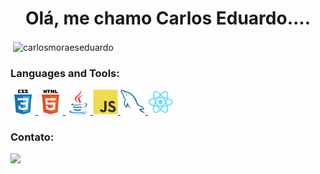 <h1 align="center">Olá, me chamo Carlos Eduardo....</h1>

<p>&nbsp;<img align="center" src="https://github-readme-stats.vercel.app/api?username=carlosmoraeseduardo&show_icons=true&locale=en" alt="carlosmoraeseduardo" /></p>
<p></p>


<h3 align="left">Languages and Tools:</h3>
<p align="left"> 
    <a href="https://www.w3schools.com/css/" target="_blank"> 
        <img src="https://raw.githubusercontent.com/devicons/devicon/master/icons/css3/css3-original-wordmark.svg" alt="css3" width="40" height="40"/> 
    </a> 
    <a href="https://www.w3.org/html/" target="_blank"> 
        <img src="https://raw.githubusercontent.com/devicons/devicon/master/icons/html5/html5-original-wordmark.svg" alt="html5" width="40" height="40"/>
    </a>
    <a href="https://www.java.com" target="_blank"> 
        <img src="https://raw.githubusercontent.com/devicons/devicon/master/icons/java/java-original.svg" alt="java" width="40" height="40"/> 
    </a> 
    <a href="https://developer.mozilla.org/en-US/docs/Web/JavaScript" target="_blank">
        <img src="https://raw.githubusercontent.com/devicons/devicon/master/icons/javascript/javascript-original.svg" alt="javascript" width="40" height="40"/> 
    </a> 
    <a href="https://www.mysql.com/" target="_blank"> 
         <img src="  https://github.com/devicons/devicon/blob/master/icons/mysql/mysql-original.svg" alt="javascript" width="40" height="40"/>        
    </a> 
    <a href="https://pt-br.reactjs.org/" target="_blank"> 
        <img src=" https://github.com/devicons/devicon/blob/master/icons/react/react-original.svg" alt="javascript" width="40" height="40"/> 
    </a>   
 </p>


<h3 align="left">Contato:</h3>

<a href="https://www.linkedin.com/in/carlos-eduardo-7166608b/" rel="nofollow">
    <img src="https://camo.githubusercontent.com/8fd41d51235a3804775fb35e34eabf41c112f58d42b269d956b2913a8cc4bec7/68747470733a2f2f696d672e736869656c64732e696f2f62616467652f6c696e6b6564696e2d2532333030373742352e7376673f267374796c653d666f722d7468652d6261646765266c6f676f3d6c696e6b6564696e266c6f676f436f6c6f723d7768697465266c696e6b3d6d61696c746f3a68747470733a2f2f7777772e6c696e6b6564696e2e636f6d2f696e2f6d6174657573617261756a6f626172726f732f" data-canonical-src="https://img.shields.io/badge/linkedin-%230077B5.svg?&amp;style=for-the-badge&amp;logo=linkedin&amp;logoColor=white&amp;link=mailto:https://www.linkedin.com/in/carlos-eduardo-7166608b/" style="max-width:100%;">
    </a>
